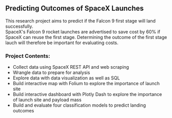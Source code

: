 ## Predicting Outcomes of SpaceX Launches  

This research project aims to predict if the Falcon 9 first stage will land successfully.   
SpaceX's Falcon 9 rocket launches are advertised to save cost by 60% if SpaceX can reuse the first stage. Determining the outcome of the first stage lauch will therefore be important for evaluating costs. 


### Project Contents:  
 *  Collect data using SpaceX REST API and web scraping  
 *  Wrangle data to prepare for analysis
 *  Explore data with data visualization as well as SQL
 *  Build interactive map with Folium to explore the importance of launch site
 *  Build interactive dashboard with Plotly Dash to explore the importance of launch site and payload mass
 *  Build and evaluate four classification models to predict landing outcomes  


   
